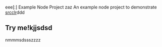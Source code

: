 eee[:] Example Node Project
zaz
An example node project to demonstrate [srcclr](https://www.srcclr.com)ddd
## Try me!kjjsdsd
nmmmsdssszzzz
